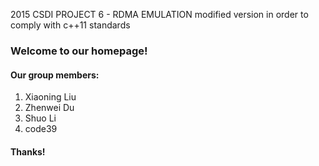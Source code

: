 2015 CSDI PROJECT 6 - RDMA EMULATION
modified version in order to comply with c++11 standards
### Welcome to our homepage!

#### Our group members:

1. Xiaoning Liu
2. Zhenwei Du
3. Shuo Li
4. code39

#### Thanks!
